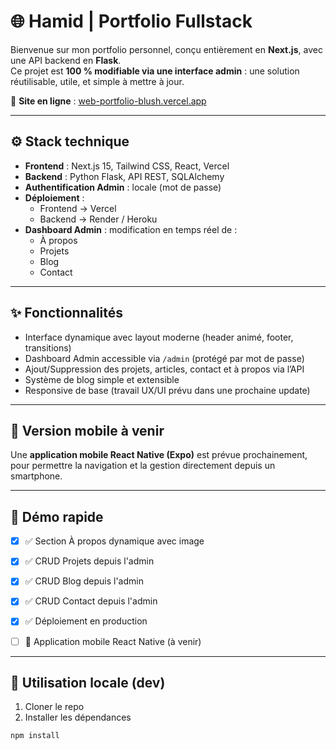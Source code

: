 # 🌐 Hamid | Portfolio Fullstack

Bienvenue sur mon portfolio personnel, conçu entièrement en **Next.js**, avec une API backend en **Flask**.  
Ce projet est **100 % modifiable via une interface admin** : une solution réutilisable, utile, et simple à mettre à jour.

🔗 **Site en ligne** : [web-portfolio-blush.vercel.app](https://web-portfolio-blush.vercel.app)

---

## ⚙️ Stack technique

- **Frontend** : Next.js 15, Tailwind CSS, React, Vercel
- **Backend** : Python Flask, API REST, SQLAlchemy
- **Authentification Admin** : locale (mot de passe)
- **Déploiement** :
  - Frontend → Vercel
  - Backend → Render / Heroku
- **Dashboard Admin** : modification en temps réel de :
  - À propos
  - Projets
  - Blog
  - Contact

---

## ✨ Fonctionnalités

- Interface dynamique avec layout moderne (header animé, footer, transitions)
- Dashboard Admin accessible via `/admin` (protégé par mot de passe)
- Ajout/Suppression des projets, articles, contact et à propos via l’API
- Système de blog simple et extensible
- Responsive de base (travail UX/UI prévu dans une prochaine update)

---

## 📱 Version mobile à venir

Une **application mobile React Native (Expo)** est prévue prochainement, pour permettre la navigation et la gestion directement depuis un smartphone.

---

## 🧪 Démo rapide

- [x] ✅ Section À propos dynamique avec image
- [x] ✅ CRUD Projets depuis l'admin
- [x] ✅ CRUD Blog depuis l'admin
- [x] ✅ CRUD Contact depuis l'admin
- [x] ✅ Déploiement en production
- [ ] 📱 Application mobile React Native (à venir)


---

## 📁 Utilisation locale (dev)

1. Cloner le repo
2. Installer les dépendances

```bash
npm install
